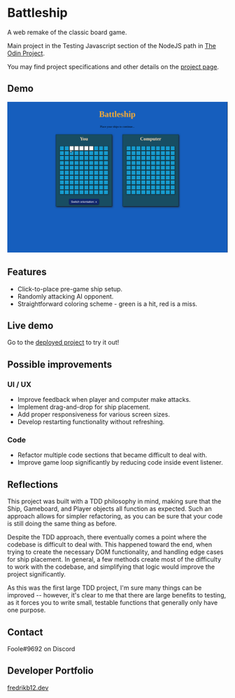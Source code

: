 # Battleship

A web remake of the classic board game.

Main project in the Testing Javascript section of the NodeJS path in [The Odin Project](https://www.theodinproject.com).

You may find project specifications and other details on the [project page](https://www.theodinproject.com/lessons/node-path-javascript-battleship).

## Demo

![App demo gif](./battleship-demo.gif?raw=true)

## Features

- Click-to-place pre-game ship setup.
- Randomly attacking AI opponent.
- Straightforward coloring scheme - green is a hit, red is a miss.

## Live demo

Go to the [deployed project](https://fredrikb12.github.io/battleship/) to try it out!

## Possible improvements

### UI / UX
- Improve feedback when player and computer make attacks.
- Implement drag-and-drop for ship placement.
- Add proper responsiveness for various screen sizes.
- Develop restarting functionality without refreshing.

### Code

- Refactor multiple code sections that became difficult to deal with.
- Improve game loop significantly by reducing code inside event listener.

## Reflections

This project was built with a TDD philosophy in mind, making sure that the Ship, Gameboard, and Player objects all function as expected. Such an approach allows for simpler refactoring, as you can be sure that your code is still doing the same thing as before.

Despite the TDD approach, there eventually comes a point where the codebase is difficult to deal with. This happened toward the end, when trying to create the necessary DOM functionality, and handling edge cases for ship placement. In general, a few methods create most of the difficulty to work with the codebase, and simplifying that logic would improve the project significantly. 

As this was the first large TDD project, I'm sure many things can be improved -- however, it's clear to me that there are large benefits to testing, as it forces you to write small, testable functions that generally only have one purpose.

## Contact

Foole#9692 on Discord

## Developer Portfolio

[fredrikb12.dev](https://fredrikb12.dev)
